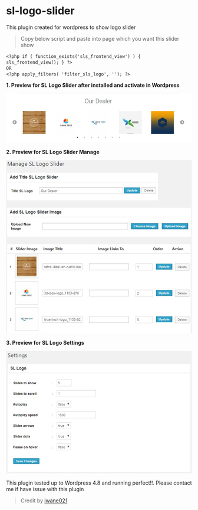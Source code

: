 # sl-logo-slider
This plugin created for wordpress to show logo slider

> Copy below script and paste into page which you want this slider show
```
<?php if ( function_exists('sls_frontend_view') ) { sls_frontend_view(); } ?>
OR
<?php apply_filters( 'filter_sls_logo', ''); ?>
```

**1. Preview for SL Logo Slider after installed and activate in Wordpress**

<img src="https://github.com/iwane021/sl-logo-slider/blob/master/screenshot-1.jpg" alt="preview-front-sl-slider"/>

**2. Preview for SL Logo Slider Manage**

<img src="https://github.com/iwane021/sl-logo-slider/blob/master/screenshot-2.jpg" alt="preview-sl-manage"/>

**3. Preview for SL Logo Settings**

<img src="https://github.com/iwane021/sl-logo-slider/blob/master/screenshot-3.jpg" alt="preview-sl-settings"/>





This plugin tested up to Wordpress 4.8 and running perfect!!. Please contact me if have issue with this plugin
> Credit by [iwane021 ](mailto:iwan.webdeveloper@gmail.com)
